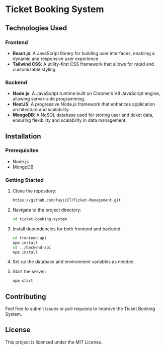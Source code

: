 ﻿# Ticket Booking System


## Technologies Used

### Frontend
- **React.js**: A JavaScript library for building user interfaces, enabling a dynamic and responsive user experience.
- **Tailwind CSS**: A utility-first CSS framework that allows for rapid and customizable styling.

### Backend
- **Node.js**: A JavaScript runtime built on Chrome's V8 JavaScript engine, allowing server-side programming.
- **NestJS**: A progressive Node.js framework that enhances application architecture and scalability.
- **MongoDB**: A NoSQL database used for storing user and ticket data, ensuring flexibility and scalability in data management.


## Installation

### Prerequisites
- Node.js
- MongoDB

### Getting Started
1. Clone the repository:
   ```bash
   https://github.com/fayizIT/Ticket-Management.git
   ```
2. Navigate to the project directory:
   ```bash
   cd ticket-booking-system
   ```
3. Install dependencies for both frontend and backend:
   ```bash
   cd frontend-api
   npm install
   cd ../backend-api
   npm install
   ```

4. Set up the database and environment variables as needed.
5. Start the server:
   ```bash
   npm start
   ```

## Contributing
Feel free to submit issues or pull requests to improve the Ticket Booking System.

## License
This project is licensed under the MIT License.


